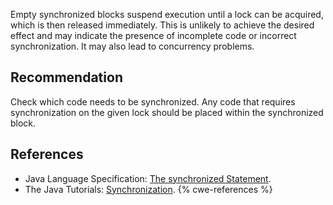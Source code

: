 Empty synchronized blocks suspend execution until a lock can be acquired, which is then released immediately. This is unlikely to achieve the desired effect and may indicate the presence of incomplete code or incorrect synchronization. It may also lead to concurrency problems.


## Recommendation
Check which code needs to be synchronized. Any code that requires synchronization on the given lock should be placed within the synchronized block.


## References
* Java Language Specification: [The synchronized Statement](https://docs.oracle.com/javase/specs/jls/se11/html/jls-14.html#jls-14.19).
* The Java Tutorials: [Synchronization](https://docs.oracle.com/javase/tutorial/essential/concurrency/sync.html).
{% cwe-references %}

